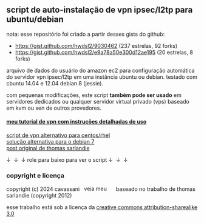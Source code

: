 ## script de auto-instalação de vpn ipsec/l2tp para ubuntu/debian

nota: esse repositório foi criado a partir desses gists do github:
- https://gist.github.com/hwdsl2/9030462 (237 estrelas, 92 forks)
- https://gist.github.com/hwdsl2/e9a78a50e300d12ae195 (20 estrelas, 8 forks)

arquivo de dados do usuário do amazon ec2 para configuração automática do servidor vpn ipsec/l2tp em uma instância ubuntu ou debian. testado com cbuntu 14.04 e 12.04 debian 8 (jessie).

com pequenas modificações, este script **também pode ser usado** em servidores dedicados ou qualquer servidor virtual privado (vps) baseado em kvm ou xen de outros provedores.

#### <a href="https://blog.ls20.com/ipsec-l2tp-vpn-auto-setup-for-ubuntu-12-04-on-amazon-ec2/" target="_blank">meu tutorial de vpn com instruções detalhadas de uso</a>
<a href="https://gist.github.com/hwdsl2/e9a78a50e300d12ae195" target="_blank">script de vpn alternativo para centos/rhel</a>  
<a href="https://gist.github.com/hwdsl2/5a769b2c4436cdf02a90" target="_blank">solução alternativa para o debian 7</a>  
<a href="http://www.sarfata.org/posts/setting-up-an-amazon-vpn-server.md" target="_blank">post original de thomas sarlandie</a>

&darr;&nbsp;&nbsp;&darr;&nbsp;&nbsp;&darr; role para baixo para ver o script &darr;&nbsp;&nbsp;&darr;&nbsp;&nbsp;&darr;

### copyright e licença

copyright (c) 2024&nbsp;cavassani&nbsp;&nbsp;&nbsp;<a href="https://www.linkedin.com/in/cavassani" target="_blank"><img src="https://static.licdn.com/scds/common/u/img/webpromo/btn_profile_bluetxt_80x15.png" width="80" height="15" border="0" alt="veja meu perfil no linkedin"></a>
baseado no trabalho de thomas sarlandie (copyright 2012)

esse trabalho está sob a licença da <a href="http://creativecommons.org/licenses/by-sa/3.0/" target="_blank">creative commons attribution-sharealike 3.0</a>
